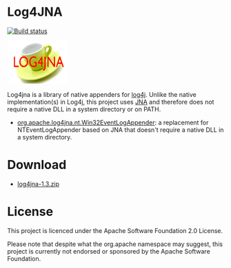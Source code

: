 Log4JNA
=======

[![Build status](https://ci.appveyor.com/api/projects/status/ske73kq2ilvjbt0v?svg=true)](https://ci.appveyor.com/project/dblock/log4jna)

![Log4JNA](https://github.com/dblock/log4jna/raw/master/log4jna.jpg?raw=true "Log4JNA")

Log4jna is a library of native appenders for [log4j](http://logging.apache.org/log4j/). Unlike the native implementation(s) in Log4j, this project uses [JNA](http://github.com/twall/jna) and therefore does not require a native DLL in a system directory or on PATH.

* [org.apache.log4jna.nt.Win32EventLogAppender](doc/org.apache.log4jna.nt.Win32EventLogAppender.md): a replacement for NTEventLogAppender based on JNA that doesn't require a native DLL in a system directory.

Download
========

* [log4jna-1.3.zip](http://code.dblock.org/downloads/log4jna/log4jna-1.3.zip)

License
=======

This project is licenced under the Apache Software Foundation 2.0 License.

Please note that despite what the org.apache namespace may suggest, this project is currently not endorsed or sponsored by the Apache Software Foundation.
